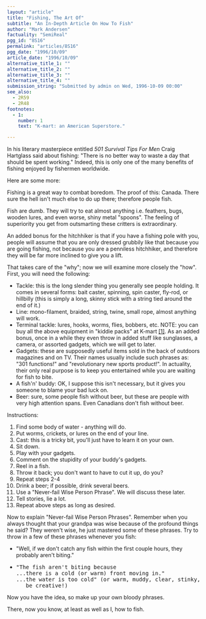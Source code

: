 ```yaml
---
layout: "article"
title: "Fishing, The Art Of"
subtitle: "An In-Depth Article On How To Fish"
author: "Mark Andersen"
factuality: "SemiReal"
pgg_id: "8S16"
permalink: "articles/8S16"
pgg_date: "1996/10/09"
article_date: "1996/10/09"
alternative_title_1: ""
alternative_title_2: ""
alternative_title_3: ""
alternative_title_4: ""
submission_string: "Submitted by admin on Wed, 1996-10-09 00:00"
see_also:
  - 2R59
  - 2R48
footnotes: 
  - 1:
    number: 1
    text: "K-mart: an American Superstore."

---
```

<div>
<p>In his literary masterpiece entitled <em>501 Survival Tips For Men</em> Craig Hartglass said about fishing: "There is no better way to waste a day that should be spent working." Indeed, this is only one of the many benefits of fishing enjoyed by fishermen worldwide.</p>
<p>Here are some more:</p>
<p>Fishing is a great way to combat boredom. The proof of this: Canada. There sure the hell isn't much else to do up there; therefore people fish.</p>
<p>Fish are dumb. They will try to eat almost anything i.e. feathers, bugs, wooden lures, and even worse, shiny metal "spoons". The feeling of superiority you get from outsmarting these critters is extraordinary.</p>
<p>An added bonus for the hitchhiker is that if you have a fishing pole with you, people will assume that you are only dressed grubbily like that because you are going fishing, not because you are a penniless hitchhiker, and therefore they will be far more inclined to give you a lift.</p>
<p>That takes care of the "why"; now we will examine more closely the "how". First, you will need the following:</p>
<ul>
<li>Tackle: this is the long slender thing you generally see people holding. It comes in several forms: bait caster, spinning, spin caster, fly-rod, or hillbilly (this is simply a long, skinny stick with a string tied around the end of it.)</li>
<li>Line: mono-filament, braided, string, twine, small rope, almost anything will work.</li>
<li>Terminal tackle: lures, hooks, worms, flies, bobbers, etc. NOTE: you can buy all the above equipment in "kiddie packs" at K-mart <a href="#footnote-body.1" name="footnote-link.1" class="footnote-link">[1]</a>. As an added bonus, once in a while they even throw in added stuff like sunglasses, a camera, or assorted gadgets, which we will get to later.</li>
<li>Gadgets: these are supposedly useful items sold in the back of outdoors magazines and on TV. Their names usually include such phrases as: "301 functions!" and "revolutionary new sports product!". In actuality, their only real purpose is to keep you entertained while you are waiting for fish to bite.</li>
<li>A fish'n' buddy: OK, I suppose this isn't necessary, but it gives you someone to blame your bad luck on.</li>
<li>Beer: sure, some people fish without beer, but these are people with very high attention spans. Even Canadians don't fish without beer.</li>
</ul>
<p>Instructions:</p>
<ol>
<li value="1">Find some body of water - anything will do.</li>
<li value="2">Put worms, crickets, or lures on the end of your line.</li>
<li value="3">Cast: this is a tricky bit, you'll just have to learn it on your own.</li>
<li value="4">Sit down.</li>
<li value="5">Play with your gadgets.</li>
<li value="6">Comment on the stupidity of your buddy's gadgets.</li>
<li value="7">Reel in a fish.</li>
<li value="8">Throw it back; you don't want to have to cut it up, do you?</li>
<li value="9">Repeat steps 2-4</li>
<li value="10">Drink a beer; if possible, drink several beers.</li>
<li value="11">Use a "Never-fail Wise Person Phrase". We will discuss these later.</li>
<li value="12">Tell stories, lie a lot.</li>
<li value="13">Repeat above steps as long as desired.</li>
</ol>
<p>Now to explain "Never-fail Wise Person Phrases". Remember when you always thought that your grandpa was wise because of the profound things he said? They weren't wise, he just mastered some of these phrases. Try to throw in a few of these phrases whenever you fish:</p>
<ul>
<li>"Well, if we don't catch any fish within the first couple hours, they probably aren't biting."</li>
<li>
<pre>
"The fish aren't biting because
...there is a cold (or warm) front moving in."
...the water is too cold" (or warm, muddy, clear, stinky, ...
   be creative!)
</pre>
</li>
</ul>
<p>Now you have the idea, so make up your own bloody phrases.</p>
<p>There, now you know, at least as well as I, how to fish.</p>
</div>
